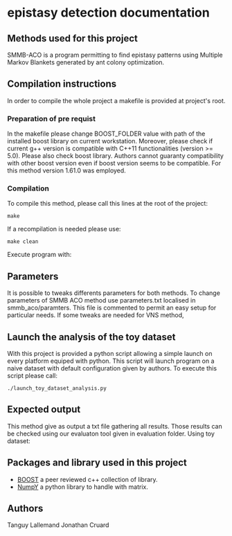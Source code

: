 # epistasy detection documentation
## Methods used for this project
SMMB-ACO is a program permitting to find epistasy patterns using Multiple Markov Blankets generated by ant colony optimization.

## Compilation instructions
In order to compile the whole project a makefile is provided at project's root.
### Preparation of pre requist
In the makefile please change BOOST_FOLDER value with path of the installed boost library on current workstation.
Moreover, please check if current g++ version is compatible with C++11 functionalities (version >= 5.0). Please also check boost library. Authors cannot guaranty compatibility with other boost version even if boost version seems to be compatible. For this method version 1.61.0 was employed.
### Compilation
To compile this method, please call this lines at the root of the project:

    make

If a recompilation is needed please use:

    make clean

Execute program with:

<!-- TODO mettre ici le call de smmb -->
## Parameters
It is possible to tweaks differents parameters for both methods. To change parameters of SMMB ACO method use parameters.txt localised in smmb_aco/paramters. This file is commented to permit an easy setup for particular needs. If some tweaks are needed for VNS method,
<!-- TODO mettre le chemin des parametres -->
## Launch the analysis of the toy dataset
With this project is provided a python script allowing a simple launch on every platform equiped with python. This script will launch program on a naive dataset with default configuration given by authors.
To execute this script please call:

    ./launch_toy_dataset_analysis.py

## Expected output
This method give as output a txt file gathering all results. Those results can be checked using our evaluaton tool given in evaluation folder.
Using toy dataset:
<!-- TODO mettre ce qu on attend -->
## Packages and library used in this project
- [BOOST](https://www.boost.org/) a peer reviewed c++ collection of library.
- [NumpY](http://www.numpy.org/) a python library to handle with matrix.

## Authors
Tanguy Lallemand
Jonathan Cruard
